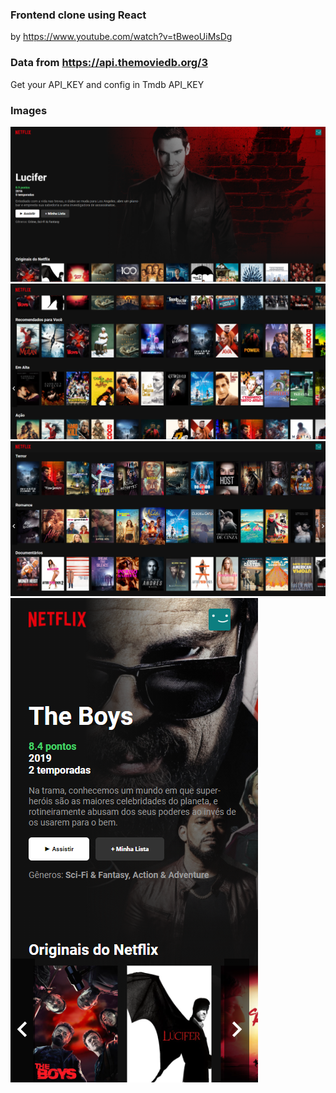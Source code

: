 ### Frontend clone using React

by https://www.youtube.com/watch?v=tBweoUiMsDg

### Data from https://api.themoviedb.org/3

Get your API_KEY and config in Tmdb API_KEY

### Images

![](https://github.com/joaostachin/clone-netfix-react/blob/master/src/imgs/clone-netflix-react-pag1.png)
![](https://github.com/joaostachin/clone-netfix-react/blob/master/src/imgs/clone-netflix-react-pag2.png)
![](https://github.com/joaostachin/clone-netfix-react/blob/master/src/imgs/clone-netflix-react-pag3.png)
![](https://github.com/joaostachin/clone-netfix-react/blob/master/src/imgs/clone-netflix-react-respons3.png)
